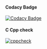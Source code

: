 #### Codacy Badge
[![Codacy Badge](https://app.codacy.com/project/badge/Grade/945679dcceb24dd0a6049aa21f903c8d)](https://www.codacy.com/gh/Ankarvaishnavi/M1_ProjectGoal_-App-/dashboard?utm_source=github.com&amp;utm_medium=referral&amp;utm_content=Ankarvaishnavi/M1_ProjectGoal_-App-&amp;utm_campaign=Badge_Grade)

#### C Cpp check
[![cppcheck](https://github.com/Ankarvaishnavi/M1_ProjectGoal_-App-/actions/workflows/c-cpp.yml/badge.svg)](https://github.com/Ankarvaishnavi/M1_ProjectGoal_-App-/actions/workflows/c-cpp.yml)
